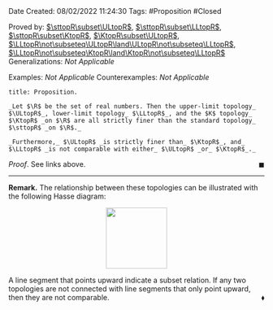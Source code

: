 <br />
<br />

Date Created: 08/02/2022 11:24:30
Tags: #Proposition #Closed 

Proved by: [$\sttopR\subset\ULtopR$](Upper-limit%20topology%20strictly%20finer%20than%20standard%20topology%20on%20R.md), [$\sttopR\subset\LLtopR$](Lower-limit%20topology%20strictly%20finer%20than%20standard%20topology%20on%20R.md), [$\sttopR\subset\KtopR$](K%20topology%20strictly%20finer%20than%20standard%20topology%20on%20R.md), [$\KtopR\subset\ULtopR$](Upper-limit%20topology%20strictly%20finer%20than%20K%20topology%20on%20R.md), [$\LLtopR\not\subseteq\ULtopR\land\ULtopR\not\subseteq\LLtopR$](Lower%20and%20upper%20limit%20topologies%20are%20not%20comparable%20on%20R.md), [$\LLtopR\not\subseteq\KtopR\land\KtopR\not\subseteq\LLtopR$](Lower%20and%20K%20topologies%20are%20not%20comparable%20on%20R.md)
Generalizations: _Not Applicable_

Examples: _Not Applicable_
Counterexamples: _Not Applicable_

``` ad-Proposition
title: Proposition.

_Let $\R$ be the set of real numbers. Then the upper-limit topology_ $\ULtopR$_, lower-limit topology_ $\LLtopR$_, and the $K$ topology_ $\KtopR$ _on $\R$ are all strictly finer than the standard topology_ $\sttopR$ _on $\R$._

_Furthermore,_ $\ULtopR$ _is strictly finer than_ $\KtopR$_, and_ $\LLtopR$ _is not comparable with either_ $\ULtopR$ _or_ $\KtopR$_._

```

_Proof_. See links above.<span style="float:right;">$\blacksquare$</span>

---

**Remark.** The relationship between these topologies can be illustrated with the following Hasse diagram:

<center><img src="https://raw.githubusercontent.com/zhaoshenzhai/MathWiki/master/Images/2022-02-09_212228/image.svg", width=120></center>

A line segment that points upward indicate a subset relation. If any two topologies are not connected with line segments that only point upward, then they are not comparable.<span style="float:right;">$\blacklozenge$</span>
